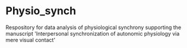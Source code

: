 # Physio_synch
Respository for data analysis of physiological synchrony supporting the manuscript 'Interpersonal synchronization of autonomic physiology via mere visual contact'


